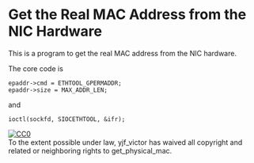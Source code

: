 Get the Real MAC Address from the NIC Hardware
===

This is a program to get the real MAC address from the NIC hardware.

The core code is 

    epaddr->cmd = ETHTOOL_GPERMADDR;
    epaddr->size = MAX_ADDR_LEN;

and

    ioctl(sockfd, SIOCETHTOOL, &ifr);


<p xmlns:dct="http://purl.org/dc/terms/">
<a rel="license"
href="https://creativecommons.org/publicdomain/zero/1.0/">
<img src="https://i.creativecommons.org/p/zero/1.0/88x31.png" style="border-style: none;" alt="CC0" />
</a>
<br />
To the extent possible under law,
<span resource="[_:publisher]" rel="dct:publisher">
<span property="dct:title">yjf_victor</span></span>
has waived all copyright and related or neighboring rights to
<span property="dct:title">get_physical_mac</span>.
</p>
